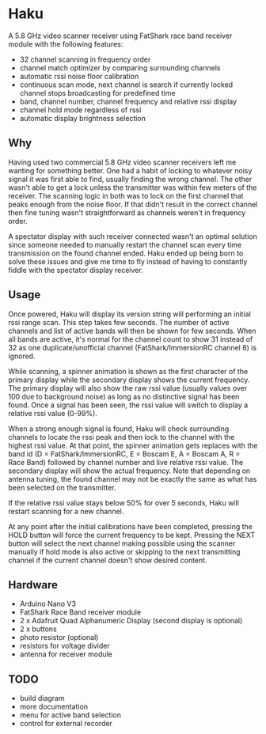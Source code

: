 # Haku

A 5.8 GHz video scanner receiver using FatShark race band receiver module with the following features:

 * 32 channel scanning in frequency order
 * channel match optimizer by comparing surrounding channels
 * automatic rssi noise floor calibration
 * continuous scan mode, next channel is search if currently locked channel stops broadcasting for predefined time
 * band, channel number, channel frequency and relative rssi display
 * channel hold mode regardless of rssi
 * automatic display brightness selection

## Why

Having used two commercial 5.8 GHz video scanner receivers left me wanting for something better. One had a habit of locking to whatever noisy signal it was first able to find, usually finding the wrong channel. The other wasn't able to get a lock unless the transmitter was within few meters of the receiver. The scanning logic in both was to lock on the first channel that peaks enough from the noise floor. If that didn't result in the correct channel then fine tuning wasn't straightforward as channels weren't in frequency order.

A spectator display with such receiver connected wasn't an optimal solution since someone needed to manually restart the channel scan every time transmission on the found channel ended. Haku ended up being born to solve these issues and give me time to fly instead of having to constantly fiddle with the spectator display receiver.

## Usage

Once powered, Haku will display its version string will performing an initial rssi range scan. This step takes few seconds. The number of active channels and list of active bands will then be shown for few seconds. When all bands are active, it's normal for the channel count to show 31 instead of 32 as one duplicate/unofficial channel (FatShark/ImmersionRC channel 8) is ignored.

While scanning, a spinner animation is shown as the first character of the primary display while the secondary display shows the current frequency. The primary display will also show the raw rssi value (usually values over 100 due to background noise) as long as no distinctive signal has been found. Once a signal has been seen, the rssi value will switch to display a relative rssi value (0-99%).

When a strong enough signal is found, Haku will check surrounding channels to locate the rssi peak and then lock to the channel with the highest rssi value. At that point, the spinner animation gets replaces with the band id (D = FatShark/ImmersionRC, E = Boscam E, A = Boscam A, R = Race Band) followed by channel number and live relative rssi value. The secondary display will show the actual frequency. Note that depending on antenna tuning, the found channel may not be exactly the same as what has been selected on the transmitter.

If the relative rssi value stays below 50% for over 5 seconds, Haku will restart scanning for a new channel.

At any point after the initial calibrations have been completed, pressing the HOLD button will force the current frequency to be kept. Pressing the NEXT button will select the next channel making possible using the scanner manually if hold mode is also active or skipping to the next transmitting channel if the current channel doesn't show desired content.

## Hardware

 * Arduino Nano V3
 * FatShark Race Band receiver module
 * 2 x Adafruit Quad Alphanumeric Display (second display is optional)
 * 2 x buttons
 * photo resistor (optional)
 * resistors for voltage divider
 * antenna for receiver module

## TODO

 * build diagram
 * more documentation
 * menu for active band selection
 * control for external recorder

